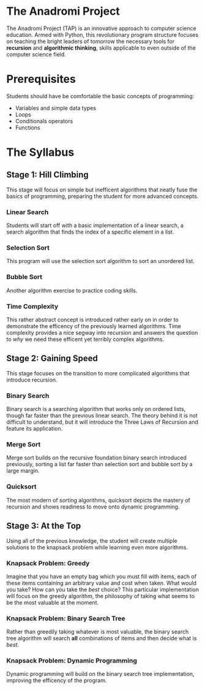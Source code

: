 # The Anadromi Project
The Anadromi Project (TAP) is an innovative approach to computer science education. Armed with Python, this revolutionary program structure focuses on teaching the bright leaders of tomorrow the necessary tools for **recursion** and **algorithmic thinking**, skills applicable to even outside of the computer science field.

# Prerequisites
Students should have be comfortable the basic concepts of programming: 
* Variables and simple data types
* Loops
* Conditionals operators
* Functions

# The Syllabus
## Stage 1: Hill Climbing
This stage will focus on simple but inefficent algorithms that neatly fuse the basics of programming, preparing the student for more advanced concepts.
### Linear Search
Students will start off with a basic implementation of a linear search, a search algorithm that finds the index of a specific element in a list.

### Selection Sort
This program will use the selection sort algorithm to sort an unordered list.

### Bubble Sort
Another algorithm exercise to practice coding skills.

### Time Complexity
This rather abstract concept is introduced rather early on in order to demonstrate the efficency of the previously learned algorithms. Time complexity provides a nice segway into recursion and answers the question to *why* we need these efficent yet terribly complex algorithms.

## Stage 2: Gaining Speed
This stage focuses on the transition to more complicated algorithms that introduce recursion.

### Binary Search
Binary search is a searching algorithm that works only on ordered lists, though far faster than the previous linear search. The theory behind it is not difficult to understand, but it will introduce the Three Laws of Recursion and feature its application.

### Merge Sort
Merge sort builds on the recursive foundation binary search introduced previously, sorting a list far faster than selection sort and bubble sort by a large margin.

### Quicksort
The most modern of sorting algorithms, quicksort depicts the mastery of recursion and shows readiness to move onto dynamic programming.

## Stage 3: At the Top
Using all of the previous knowledge, the student will create multiple solutions to the knapsack problem while learning even more algorithms.

### Knapsack Problem: Greedy
Imagine that you have an empty bag which  you must fill with items, each of these items containing an arbitrary value and cost when taken. What would you take? How can you take the *best* choice? This particular implementation will focus on the greedy algorithm, the philosophy of taking what seems to be the most valuable at the moment.

### Knapsack Problem: Binary Search Tree
Rather than greedily taking whatever is most valuable, the binary search tree algorithm will search **all** combinations of items and then decide what is *best*.

### Knapsack Problem: Dynamic Programming
Dynamic programming will build on the binary search tree implementation, improving the efficency of the program.
